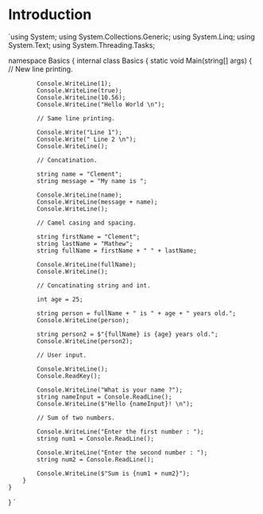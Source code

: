 # Introduction

`using System;
using System.Collections.Generic;
using System.Linq;
using System.Text;
using System.Threading.Tasks;

namespace Basics
{
internal class Basics
{
static void Main(string[] args)
{
// New line printing.

            Console.WriteLine(1);
            Console.WriteLine(true);
            Console.WriteLine(10.56);
            Console.WriteLine("Hello World \n");

            // Same line printing.

            Console.Write("Line 1");
            Console.Write(" Line 2 \n");
            Console.WriteLine();

            // Concatination.

            string name = "Clement";
            string message = "My name is ";

            Console.WriteLine(name);
            Console.WriteLine(message + name);
            Console.WriteLine();

            // Camel casing and spacing.

            string firstName = "Clement";
            string lastName = "Mathew";
            string fullName = firstName + " " + lastName;

            Console.WriteLine(fullName);
            Console.WriteLine();

            // Concatinating string and int.

            int age = 25;

            string person = fullName + " is " + age + " years old.";
            Console.WriteLine(person);

            string person2 = $"{fullName} is {age} years old.";
            Console.WriteLine(person2);

            // User input.

            Console.WriteLine();
            Console.ReadKey();

            Console.WriteLine("What is your name ?");
            string nameInput = Console.ReadLine();
            Console.WriteLine($"Hello {nameInput}! \n");

            // Sum of two numbers.

            Console.WriteLine("Enter the first number : ");
            string num1 = Console.ReadLine();

            Console.WriteLine("Enter the second number : ");
            string num2 = Console.ReadLine();

            Console.WriteLine($"Sum is {num1 + num2}");
        }
    }

}
`
